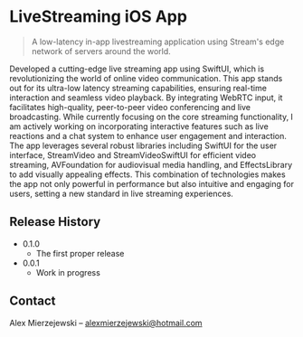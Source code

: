 # LiveStreaming iOS App
> A low-latency in-app livestreaming application using Stream's edge network of servers around the world.



Developed a cutting-edge live streaming app using SwiftUI, which is revolutionizing the world of online video communication. This app stands out for its ultra-low latency streaming capabilities, ensuring real-time interaction and seamless video playback. By integrating WebRTC input, it facilitates high-quality, peer-to-peer video conferencing and live broadcasting. While currently focusing on the core streaming functionality, I am actively working on incorporating interactive features such as live reactions and a chat system to enhance user engagement and interaction. The app leverages several robust libraries including SwiftUI for the user interface, StreamVideo and StreamVideoSwiftUI for efficient video streaming, AVFoundation for audiovisual media handling, and EffectsLibrary to add visually appealing effects. This combination of technologies makes the app not only powerful in performance but also intuitive and engaging for users, setting a new standard in live streaming experiences.

## Release History

* 0.1.0
    * The first proper release
* 0.0.1
    * Work in progress

## Contact

Alex Mierzejewski – alexmierzejewski@hotmail.com
